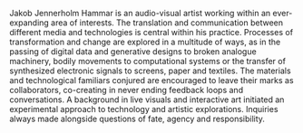 Jakob Jennerholm Hammar is an audio-visual artist working within an ever-expanding area of interests. The translation and communication between different media and technologies is central within his practice. Processes of transformation and change are explored in a multitude of ways, as in the passing of digital data and generative designs to broken analogue machinery, bodily movements to computational systems or the transfer of synthesized electronic signals to screens, paper and textiles. The materials and technological familiars conjured are encouraged to leave their marks as collaborators, co-creating in never ending feedback loops and conversations. A background in live visuals and interactive art initiated an experimental approach to technology and artistic explorations. Inquiries always made alongside questions of fate, agency and responsibility.

